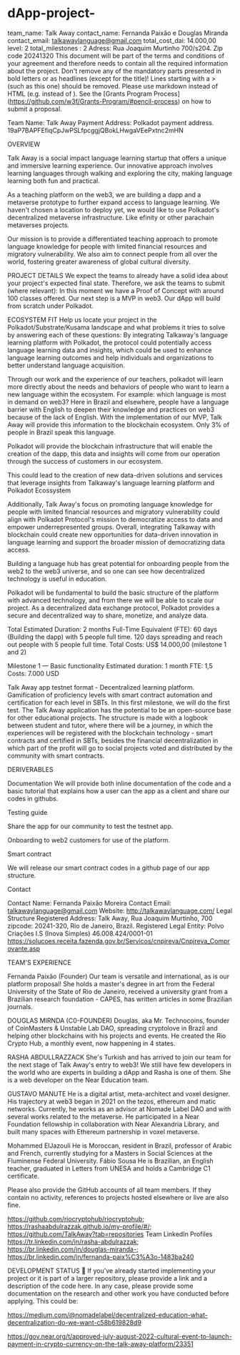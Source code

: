 # dApp-project-

team_name: Talk Away
contact_name: Fernanda Paixão e Douglas Miranda 
 contact_email: talkawaylanguage@gmail.com
total_cost_dai: 14.000,00
level: 2
total_milestones : 2
Adress: Rua Joaquim Murtinho 700/s204. Zip code 20241320
This document will be part of the terms and conditions of your agreement and therefore needs to contain all the required information about the project. Don't remove any of the mandatory parts presented in bold letters or as headlines (except for the title)! Lines starting with a > (such as this one) should be removed. Please use markdown instead of HTML (e.g. instead of ).
See the [Grants Program Process]
(https://github.com/w3f/Grants-Program/#pencil-process) on how to submit a proposal.

Team Name: Talk Away
Payment Address: Polkadot payment address.
19aP7BAPFEfiqCpJwPSLfpcggjQBokLHwgaVEePxtnc2mHN

OVERVIEW

Talk Away is a social impact language learning startup that offers a unique and immersive learning experience. Our innovative approach involves learning languages through walking and exploring the city, making language learning both fun and practical.

As a teaching platform on the web3, we are building a dapp and a metaverse prototype to further expand access to language learning. We haven't chosen a location to deploy yet, we would like to use Polkadot's decentralized metaverse infrastructure. Like efinity or other parachain metaverses projects.

Our mission is to provide a differentiated teaching approach to promote language knowledge for people with limited financial resources and migratory vulnerability. We also aim to connect people from all over the world, fostering greater awareness of global cultural diversity.

PROJECT DETAILS
We expect the teams to already have a solid idea about your project's expected final state. Therefore, we ask the teams to submit (where relevant):
In this moment we have a Proof of Concept with around 100 classes offered. Our next step is a MVP in web3.
Our dApp will build from scratch under Polkadot.

ECOSYSTEM FIT
Help us locate your project in the Polkadot/Substrate/Kusama landscape and what problems it tries to solve by answering each of these questions:
By integrating Talkaway's language learning platform with Polkadot, the protocol could potentially access language learning data and insights, which could be used to enhance language learning outcomes and help individuals and organizations to better understand language acquisition.

Through our work and the experience of our teachers, polkadot will learn more directly about the needs and behaviors of people who want to learn a new language within the ecosystem. For example: which language is most in demand on web3? Here in Brazil and elsewhere, people have a language barrier with English to deepen their knowledge and practices on web3 because of the lack of English. With the implementation of our MVP, Talk Away will provide this information to the blockchain ecosystem. Only 3% of people in Brazil speak this language.

Polkadot will provide the blockchain infrastructure that will enable the creation of the dapp, this data and insights will come from our operation through the success of customers in our ecosystem.

This could lead to the creation of new data-driven solutions and services that leverage insights from Talkaway's language learning platform and Polkadot Ecossystem

Additionally, Talk Away's focus on promoting language knowledge for people with limited financial resources and migratory vulnerability could align with Polkadot Protocol's mission to democratize access to data and empower underrepresented groups. Overall, integrating Talkaway with blockchain could create new opportunities for data-driven innovation in language learning and support the broader mission of democratizing data access.

Building a language hub has great potential for onboarding people from the web2 to the web3 universe, and so one can see how decentralized technology is useful in education.

Polkadot will be fundamental to build the basic structure of the platform with advanced technology, and from there we will be able to scale our project. As a decentralized data exchange protocol, Polkadot provides a secure and decentralized way to share, monetize, and analyze data.

Total Estimated Duration: 2 months
Full-Time Equivalent (FTE): 60 days (Building the dapp) with 5 people full time. 120 days spreading and reach out people with 5 people full time.
Total Costs: US$ 14.000,00 (milestone 1 and 2)

Milestone 1 — Basic functionality
Estimated duration: 1 month
FTE: 1,5
Costs: 7.000 USD

Talk Away app testnet format - Decentralized learning platform. Gamification of proficiency levels with smart contract automation and certification for each level in SBTs. In this first milestone, we will do the first test.
The Talk Away application has the potential to be an open-source base for other educational projects. The structure is made with a logbook between student and tutor, where there will be a journey, in which the experiences will be registered with the blockchain technology - smart contracts and certified in SBTs, besides the financial decentralization in which part of the profit will go to social projects voted and distributed by the community with smart contracts.

DERIVERABLES

Documentation
We will provide both inline documentation of the code and a basic tutorial that explains how a user can the app as a client and share our codes in githubs.

Testing guide

Share the app for our community to test the testnet app.

Onboarding to web2 customers for use of the platform.

Smart contract

We will release our smart contract codes in a github page of our app structure.

Contact

Contact Name: Fernanda Paixão Moreira
Contact Email: talkawaylanguage@gmail.com
Website: http://talkawaylanguage.com/
Legal Structure
Registered Address: Talk Away, Rua Joaquim Murtinho, 700 zipcode: 20241-320, Rio de Janeiro, Brazil.
Registered Legal Entity: Polvo Criações I.S (Inova Simples)
46.008.424/0001-01 https://solucoes.receita.fazenda.gov.br/Servicos/cnpjreva/Cnpjreva_Comprovante.asp

TEAM'S EXPERIENCE

Fernanda Paixão (Founder) Our team is versatile and international, as is our platform proposal! She holds a master's degree in art from the Federal University of the State of Rio de Janeiro, received a university grant from a Brazilian research foundation - CAPES, has written articles in some Brazilian journals.

DOUGLAS MIRNDA (C0-FOUNDER) Douglas, aka Mr. Technocoins, founder of CoinMasters & Unstable Lab DAO, spreading cryptolove in Brazil and helping other blockchains with his projects and events. He created the Rio Crypto Hub, a monthly event, now happening in 4 states.

RASHA ABDULLRAZZACK She's Turkish and has arrived to join our team for the next stage of Talk Away's entry to web3! We still have few developers in the world who are experts in building a dApp and Rasha is one of them. She is a web developer on the Near Education team.

GUSTAVO MANUTE He is a digital artist, meta-architect and voxel designer. His trajectory at web3 began in 2021 on the tezos, ethereum and matic networks. Currently, he works as an advisor at Nomade Label DAO and with several works related to the metaverse. He participated in a Near Foundation fellowship in collaboration with Near Alexandria Library, and built many spaces with Ethereum partnership in voxel metaverse.

Mohammed ElJazouli He is Moroccan, resident in Brazil, professor of Arabic and French, currently studying for a Masters in Social Sciences at the Fluminense Federal University. Fábio Sousa He is Brazilian, an English teacher, graduated in Letters from UNESA and holds a Cambridge C1 certificate.

Please also provide the GitHub accounts of all team members. If they contain no activity, references to projects hosted elsewhere or live are also fine.

https://github.com/riocryptohub/riocryptohub; https://rashaabdulrazzak.github.io/my-profile/#/; https://github.com/TalkAway?tab=repositories
Team LinkedIn Profiles
https://tr.linkedin.com/in/rasha-abdulrazzak; https://br.linkedin.com/in/douglas-miranda-; https://br.linkedin.com/in/fernanda-paix%C3%A3o-1483ba240

DEVELOPMENT STATUS 📖
If you've already started implementing your project or it is part of a larger repository, please provide a link and a description of the code here. In any case, please provide some documentation on the research and other work you have conducted before applying. This could be:

https://medium.com/@nomadelabel/decentralized-education-what-decentralization-do-we-want-c58b619828d9

https://gov.near.org/t/approved-july-august-2022-cultural-event-to-launch-payment-in-crypto-currency-on-the-talk-away-platform/23351
